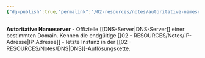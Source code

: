 ```yaml
---
{"dg-publish":true,"permalink":"/02-resources/notes/autoritative-nameserver/","tags":["dns/endgültig","domain/verantwortlich"],"noteIcon":"","updated":"2025-08-27T15:03:19.779+02:00"}
---
```



**Autoritative Nameserver** - Offizielle [[DNS-Server\|DNS-Server]] einer bestimmten Domain.
Kennen die endgültige [[02 - RESOURCES/Notes/IP-Adresse\|IP-Adresse]] - letzte Instanz in der [[02 - RESOURCES/Notes/DNS\|DNS]]-Auflösungskette.